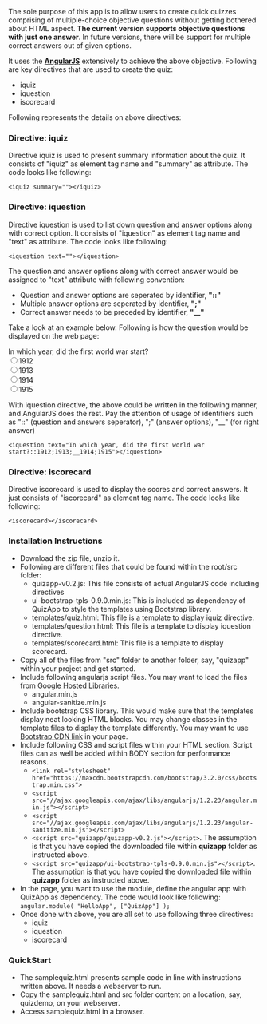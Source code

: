 The sole purpose of this app is to allow users to create quick quizzes comprising of multiple-choice objective questions without getting bothered about HTML aspect. **The current version supports objective questions with just one answer**. In future versions, there will be support for multiple correct answers out of given options. 

It uses the **<a href="http://www.angularjs.org" target="__blank">AngularJS</a>** extensively to achieve the above objective. Following are key directives that are used to create the quiz:
* iquiz
* iquestion
* iscorecard

Following represents the details on above directives:

### Directive: iquiz

Directive iquiz is used to present summary information about the quiz. It consists of "iquiz" as element tag name and "summary" as attribute. The code looks like following:

`<iquiz summary=""></iquiz>`


### <h3>Directive: iquestion</h3>

Directive iquestion is used to list down question and answer options along with correct option. It consists of "iquestion" as element tag name and "text" as attribute. The code looks like following:

`<iquestion text=""></iquestion>`

The question and answer options along with correct answer would be assigned to "text" attribute with following convention:

* Question and answer options are seperated by identifier, **"::"**
* Multiple answer options are seperated by identifier, **";"**
* Correct answer needs to be preceded by identifier, **"__"**


Take a look at an example below. Following is how the question would be displayed on the web page:

<div>In which year, did the first world war start?</div>
<input type="radio" name="year" value="1912"/>1912
<br/>
<input type="radio" name="year" value="1913"/>1913
<br/>
<input type="radio" name="year" value="1914"/>1914
<br/>
<input type="radio" name="year" value="1915"/>1915
<br/>

With iquestion directive, the above could be written in the following manner, and AngularJS does the rest. Pay the attention of usage of identifiers such as "::" (question and answers seperator), ";" (answer options), "__" (for right answer)

`<iquestion text="In which year, did the first world war start?::1912;1913;__1914;1915"></iquestion>`

### Directive: iscorecard

Directive iscorecard is used to display the scores and correct answers. It just consists of "iscorecard" as element tag name. The code looks like following:

`<iscorecard></iscorecard>`

### Installation Instructions

* Download the zip file, unzip it.
* Following are different files that could be found within the root/src folder:
  * quizapp-v0.2.js: This file consists of actual AngularJS code including directives
  * ui-bootstrap-tpls-0.9.0.min.js: This is included as dependency of QuizApp to style the templates using Bootstrap library. 
  * templates/quiz.html: This file is a template to display iquiz directive.
  * templates/question.html: This file is a template to display iquestion directive.
  * templates/scorecard.html: This file is a template to display scorecard.
* Copy all of the files from "src" folder to another folder, say, "quizapp" within your project and get started.
* Include following angularjs script files. You may want to load the files from <a href="https://developers.google.com/speed/libraries/devguide#angularjs" target="_blank">Google Hosted Libraries</a>.
  * angular.min.js
  * angular-sanitize.min.js
* Include bootstrap CSS library. This would make sure that the templates display neat looking HTML blocks. You may change classes in the template files to display the template differently. You may want to use <a href="https://maxcdn.bootstrapcdn.com/bootstrap/3.2.0/css/bootstrap.min.css" target="_blank">Bootstrap CDN link</a> in your page.
* Include following CSS and script files within your HTML <Head> section. Script files can as well be added within BODY section for performance reasons.
   * `<link rel="stylesheet" href="https://maxcdn.bootstrapcdn.com/bootstrap/3.2.0/css/bootstrap.min.css">`
   * `<script src="//ajax.googleapis.com/ajax/libs/angularjs/1.2.23/angular.min.js"></script>`
   * `<script src="//ajax.googleapis.com/ajax/libs/angularjs/1.2.23/angular-sanitize.min.js"></script>`
   * `<script src="quizapp/quizapp-v0.2.js"></script>`. The assumption is that you have copied the downloaded file within **quizapp** folder as instructed above.
   * `<script src="quizapp/ui-bootstrap-tpls-0.9.0.min.js"></script>`. The assumption is that you have copied the downloaded file within **quizapp** folder as instructed above.
* In the page, you want to use the module, define the angular app with QuizApp as dependency. The code would look like following:
  `angular.module( "HelloApp", ["QuizApp"] );`
* Once done with above, you are all set to use following three directives:
  * iquiz
  * iquestion
  * iscorecard

### QuickStart

* The samplequiz.html presents sample code in line with instructions written above. It needs a webserver to run.
* Copy the samplequiz.html and src folder content on a location, say, quizdemo, on your webserver.
* Access samplequiz.html in a browser.
